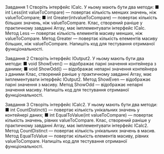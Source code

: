 Завдання 1
Створіть інтерфейс ICalc. У ньому мають бути два
методи:
■ int Less(int valueToCompare) — повертає кількість
менших значень, ніж valueToCompare;
■ int Greater(intvalueToCompare) — повертає кількість
більших значень, ніж valueToCompare.
Клас, створений раніше у практичному завданні Array,
має імплементувати інтерфейс ICalc.
Метод Less — повертає кількість елементів масиву
менших, ніж valueToCompare.
Метод Greater — повертає кількість елементів масиву
більших, ніж valueToCompare.
Напишіть код для тестування отриманої функціональності.

Завдання 2
Створіть інтерфейс IOutput2. У ньому мають бути
два методи:
■ void ShowEven() — відображає парні значення контейнера з даними;
■ void ShowOdd() — відображає непарні значення контейнера з даними
Клас, створений раніше у практичному завданні Array,
має імплементувати інтерфейс IOutput2.
Метод ShowEven — відображає парні значення з
масиву.
Метод ShowOdd — відображає непарні значення
масиву.
Напишіть код для тестування отриманої функціональності.

Завдання 3
Створіть інтерфейс ICalc2. У ньому мають бути два
методи:
■ int CountDistinct() — повертає кількість унікальних
значень у контейнері даних;
■ int EqualToValue(int valueToCompare) — повертає кількість значень, рівних valueToCompare.
Клас, створений раніше у практичному завданні Array,
має імплементувати інтерфейс ICalc2.
Метод CountDistinct — повертає кількість унікальних
значень в масив.
Метод EqualToValue — повертає кількість елементів
масиву, рівних valueToCompare.
Напишіть код для тестування отриманої функціональності.
